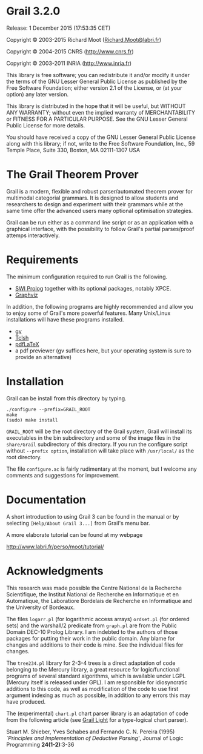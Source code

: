 # Grail 3.2.0

Release: 1 December 2015 (17:53:35 CET)

Copyright :copyright: 2003-2015 Richard Moot (Richard.Moot@labri.fr)

Copyright :copyright: 2004-2015 CNRS         (http://www.cnrs.fr)

Copyright :copyright: 2003-2011 INRIA        (http://www.inria.fr)

This library is free software; you can redistribute it and/or
modify it under the terms of the GNU Lesser General Public
License as published by the Free Software Foundation; either
version 2.1 of the License, or (at your option) any later version.

This library is distributed in the hope that it will be useful,
but WITHOUT ANY WARRANTY; without even the implied warranty of
MERCHANTABILITY or FITNESS FOR A PARTICULAR PURPOSE.  See the GNU
Lesser General Public License for more details.

You should have received a copy of the GNU Lesser General Public
License along with this library; if not, write to the Free Software
Foundation, Inc., 59 Temple Place, Suite 330, Boston, MA  02111-1307  USA

# The Grail Theorem Prover

Grail is a modern, flexible and robust parser/automated theorem prover
for multimodal categorial grammars. It is designed to allow students
and researchers to design and experiment with their grammars while at
the same time offer the advanced users many optional optimisation
strategies.

Grail can be run either as a command line script or as an application
with a graphical interface, with the possibility to follow Grail's
partial parses/proof attemps interactively.

# Requirements

The minimum configuration required to run Grail is the following.

* [SWI Prolog](http://www.swi-prolog.org) together with its optional
  packages, notably XPCE.
* [Graphviz](http://www.graphviz.org)

In addition, the following programs are highly recommended and allow
you to enjoy some of Grail's more powerful features. Many Unix/Linux
installations will have these programs installed.

* [gv](http://www.gnu.org/software/gv/)
* [Tclsh](http://www.tcl.tk/software/tcltk/)
* [pdfLaTeX](http://www.tug.org/applications/pdftex/)
* a pdf previewer (gv suffices here, but your operating system is sure
  to provide an alternative)

# Installation

Grail can be install from this directory by typing.

```
./configure --prefix=GRAIL_ROOT
make
(sudo) make install
```

`GRAIL_ROOT` will be the root directory of the Grail system, Grail
will install its executables in the bin subdirectory and some of the
image files in the `share/Grail` subdirectory of this directory. If you
run the configure script without `--prefix option`, installation will
take place with `/usr/local/` as the root directory.

The file `configure.ac` is fairly rudimentary at the moment, but I
welcome any comments and suggestions for improvement.

# Documentation

A short introduction to using Grail 3 can be found in the manual or by
selecting `[Help/About Grail 3...]` from Grail's menu bar.

A more elaborate tutorial can be found at my webpage

http://www.labri.fr/perso/moot/tutorial/


# Acknowledgments

This research was made possible the Centre National de la Recherche
Scientifique, the Institut National de Recherche en Informatique
et en Automatique, the Laboratiore Bordelais de Recherche en
Informatique and the University of Bordeaux.
 
The files `logarr.pl` (for logarithmic access arrays) `ordset.pl` (for
ordered sets) and the warshall/2 predicate from `graph.pl` are from the
Public Domain DEC-10 Prolog Library. I am indebted to the authors of
those packages for putting their work in the public domain. Any blame
for changes and additions to their code is mine. See the individual
files for changes.

The `tree234.pl` library for 2-3-4 trees is a direct adaptation of code
belonging to the Mercury library, a great resource for
logic/functional programs of several standard algorithms, which is
available under LGPL (Mercury itself is released under GPL). I am
responsible for idiosyncratic additions to this code, as well as
modification of the code to use first argument indexing as much as
possible, in addition to any errors this may have produced.

The (experimental) `chart.pl` chart parser library is an adaptation of code
from the following article (see
[Grail Light](https://github.com/RichardMoot/GrailLight) for a
type-logical chart parser).

  Stuart M. Shieber, Yves Schabes and Fernando C. N. Pereira (1995) 
  *`Principles and Implementation of Deductive Parsing'*, Journal of Logic
  Programming **24(1-2)**:3-36


